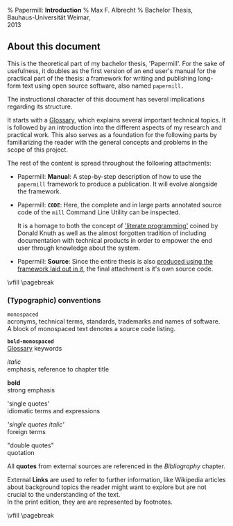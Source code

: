 % Papermill: **Introduction**
% Max F. Albrecht
% Bachelor Thesis, \
  Bauhaus-Universität Weimar, \
  2013


<!-- only for print: -->
<!-- \vfill -->
<!-- \pagebreak -->


## About this document

This is the theoretical part of my bachelor thesis, 'Papermill'.
For the sake of usefulness, it doubles as the first version of an
end user's manual for the practical part of the thesis: a framework for writing and publishing long-form text using open source software, also named `papermill.`

The instructional character of this document has several implications regarding its structure. 

It starts with a [Glossary](#glossary), which explains several important technical topics. 
It is followed by an introduction into the different aspects of my research and practical work. This also serves as a foundation for the following parts by familiarizing the reader with the general concepts and problems in the scope of this project.

The rest of the content is spread throughout the following attachments:

- Papermill: **Manual**: A step-by-step description of how to use the `papermill` framework to produce a publication. It will evolve alongside the framework.

- Papermill: **`C0DE`**: Here, the complete and in large parts annotated source code of the `mill` Command Line Utility can be inspected. 

    It is a homage to both the concept of ['literate programming'](http://www-cs-faculty.stanford.edu/~knuth/lp.html) coined by Donald Knuth as well as the almost forgotten tradition of including documentation with technical products in order to empower the end user through knowledge about the system.

- Papermill: **Source**: Since the entire thesis is also [produced using the framework laid out in it][dogfooding], the final attachment is it's own source code.

[dogfooding]: https://en.wikipedia.org/wiki/Eating_your_own_dog_food 

<!-- only for print: -->
\vfill
\pagebreak

### (Typographic) conventions

`monospaced` \
acronyms, technical terms, standards, trademarks and names of software. A block of monospaced text denotes a source code listing.

**`bold-monospaced`** \
[Glossary](#glossary) keywords

*italic* \
emphasis, reference to chapter title

**bold** \
strong emphasis

'single quotes' \
idiomatic terms and expressions

*'single quotes italic'* \
foreign terms

"double quotes" \
quotation

All **quotes** from external sources are referenced in the *Bibliography* chapter.

External **Links** are used to refer to further information, like Wikipedia articles about background topics the reader might want to explore but are not crucial to the understanding of the text. \
In the print edition, they are are represented by footnotes.
  

<!-- only for print: -->
\vfill
\pagebreak

